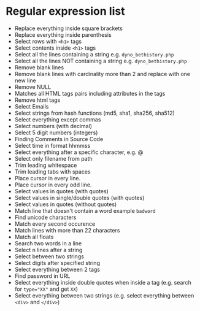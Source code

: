 # Regular expression list

- Replace everything inside square brackets
- Replace everything inside parenthesis
- Select rows with `<h1>` tags
- Select contents inside `<h1>` tags
- Select all the lines containing a string e.g. `dyno_bethistory.php`
- Select all the lines NOT containing a string e.g. `dyno_bethistory.php`
- Remove blank lines
- Remove blank lines with cardinality more than 2 and replace with one new line
- Remove NULL
- Matches all HTML tags pairs including attributes in the tags
- Remove html tags
- Select Emails
- Select strings from hash functions (md5, sha1, sha256, sha512)
- Select everything except commas
- Select numbers (with decimal)
- Select 5 digit numbers (integers)
- Finding Comments in Source Code
- Select time in format hhmmss
- Select everything  after a specific character, e.g. @
- Select only filename from path
- Trim leading whitespace
- Trim leading tabs with spaces
- Place cursor in every line.
- Place cursor in every odd line.
- Select values in quotes (with quotes)
- Select values in single/double quotes (with quotes)
- Select values in quotes (without quotes)
- Match line that doesn't contain a word example `badword`
- Find unicode characters
- Match every second occurence
- Match lines with more than 22 characters
- Match all floats
- Search two words in a line
- Select n lines after a string
- Select between two strings
- Select digits after specified string
- Select everything between 2 tags
- Find password in URL
- Select everything inside double quotes when inside a tag (e.g. search for `type="XX"` and get `XX`)
- Select everything between two strings (e.g. select everything between `<div>` and `</div>`)
